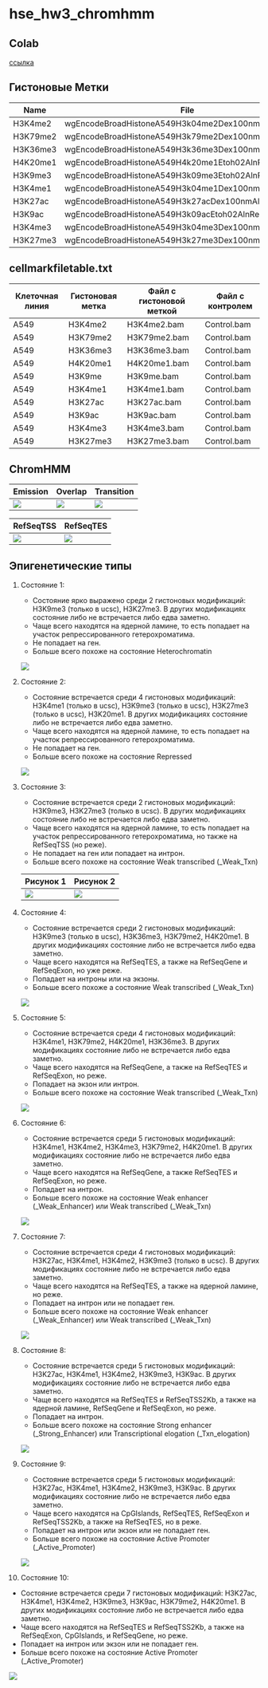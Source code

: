 # hse_hw3_chromhmm

## Colab
[ссылка]()

## Гистоновые Метки
Name | File
--- | ---
H3K4me2 | wgEncodeBroadHistoneA549H3k04me2Dex100nmAlnRep1.bam
H3K79me2 | wgEncodeBroadHistoneA549H3k79me2Dex100nmAlnRep1.bam
H3K36me3 | wgEncodeBroadHistoneA549H3k36me3Dex100nmAlnRep1.bam
H4K20me1 | wgEncodeBroadHistoneA549H4k20me1Etoh02AlnRep1.bam
H3K9me3 | wgEncodeBroadHistoneA549H3k09me3Etoh02AlnRep1.bam
H3K4me1 | wgEncodeBroadHistoneA549H3k04me1Dex100nmAlnRep1.bam
H3K27ac | wgEncodeBroadHistoneA549H3k27acDex100nmAlnRep1.bam
H3K9ac | wgEncodeBroadHistoneA549H3k09acEtoh02AlnRep1.bam
H3K4me3 | wgEncodeBroadHistoneA549H3k04me3Dex100nmAlnRep1.bam
H3K27me3 | wgEncodeBroadHistoneA549H3k27me3Dex100nmAlnRep1.bam


## cellmarkfiletable.txt

Клеточная линия | Гистоновая метка | Файл с гистоновой меткой | Файл с контролем
--- | --- | --- | ---
A549 | H3K4me2 | H3K4me2.bam | Control.bam
A549 | H3K79me2 | H3K79me2.bam | Control.bam
A549 | H3K36me3 | H3K36me3.bam | Control.bam
A549 | H4K20me1 | H4K20me1.bam | Control.bam
A549 | H3K9me | H3K9me.bam | Control.bam
A549 | H3K4me1 | H3K4me1.bam | Control.bam
A549 | H3K27ac | H3K27ac.bam | Control.bam
A549 | H3K9ac | H3K9ac.bam | Control.bam
A549 | H3K4me3 | H3K4me3.bam | Control.bam
A549 | H3K27me3 | H3K27me3.bam | Control.bam


## ChromHMM

Emission | Overlap | Transition 
 --- | --- | ---
 ![](/img/emissions_10.png) | ![](/img/A549_10_overlap.png) | ![](/img/transitions_10.png)

RefSeqTSS | RefSeqTES 
 --- | --- 
![](/img/A549_10_RefSeqTSS_neighborhood.png) | ![](/img/A549_10_RefSeqTES_neighborhood.png)

## Эпигенетические типы

1. Состояние 1:
   - Cостояние ярко выражено среди 2 гистоновых модификаций: H3K9me3 (только в ucsc), H3K27me3. В других модификациях состояние либо не встречается либо едва заметно.
   - Чаще всего находятся на ядерной ламине, то есть попадает на участок репрессированного гетерохроматима.
   - Не попадает на ген.
   - Больше всего похоже на состояние Heterochromatin
  
    ![](/img/state_1.png)
    
2. Состояние 2:
   - Cостояние встречается среди 4 гистоновых модификаций: H3K4me1 (только в ucsc), H3K9me3 (только в ucsc), H3K27me3 (только в ucsc), H3K20me1. В других модификациях состояние либо не встречается либо едва заметно.
   - Чаще всего находятся на ядерной ламине, то есть попадает на участок репрессированного гетерохроматима.
   - Не попадает на ген.
   - Больше всего похоже на состояние Repressed
  
    ![](/img/state_2.png)

3. Состояние 3:
   - Cостояние встречается среди 2 гистоновых модификаций: H3K9me3, H3K27me3 (только в ucsc). В других модификациях состояние либо не встречается либо едва заметно.
   - Чаще всего находятся на ядерной ламине, то есть попадает на участок репрессированного гетерохроматима, но также на RefSeqTSS (но реже).
   - Не попадает на ген или попадает на интрон.
   - Больше всего похоже на состояние Weak transcribed (_Weak_Txn)
  
    Рисунок 1 | Рисунок 2
    --- | --- 
    ![](/img/state_3_1.png) | ![](/img/state_3_2.png)
  
4. Состояние 4:
   - Cостояние встречается среди 2 гистоновых модификаций: H3K9me3 (только в ucsc), H3K36me3, H3K79me2, H4K20me1. В других модификациях состояние либо не встречается либо едва заметно.
   - Чаще всего находятся на RefSeqTES, а также на RefSeqGene и RefSeqExon, но уже реже.
   - Попадает на интроны или на экзоны.
   - Больше всего похоже а состояние Weak transcribed (_Weak_Txn)
  
    ![](/img/state_4.png)
 
5. Состояние 5:
   - Cостояние встречается среди 4 гистоновых модификаций: H3K4me1, H3K79me2, H4K20me1, H3K36me3. В других модификациях состояние либо не встречается либо едва заметно.
   - Чаще всего находятся на RefSeqGene, а также на RefSeqTES и RefSeqExon, но реже.
   - Попадает на экзон или интрон.
   - Больше всего похоже на состояние Weak transcribed (_Weak_Txn)
  
    ![](/img/state_5.png)
   
6. Состояние 6:
   - Cостояние встречается среди 5 гистоновых модификаций: H3K4me1, H3K4me2, H3K4me3, H3K79me2, H4K20me1. В других модификациях состояние либо не встречается либо едва заметно.
   - Чаще всего находятся на RefSeqGene, а также RefSeqTES и RefSeqExon, но реже.
   - Попадает на интрон.
   - Больше всего похоже на состояние Weak enhancer (_Weak_Enhancer) или Weak transcribed (_Weak_Txn)
  
    ![](/img/state_6.png)
 
7. Состояние 7:
   - Cостояние встречается среди 4 гистоновых модификаций: H3K27ac, H3K4me1, H3K4me2, H3K9me3 (только в ucsc). В других модификациях состояние либо не встречается либо едва заметно.
   - Чаще всего находятся на RefSeqTES, а также на ядерной ламине, но реже.
   - Попадает на интрон или не попадает ген.
   - Больше всего похоже на состояние Weak enhancer (_Weak_Enhancer) или Weak transcribed (_Weak_Txn)
  
    ![](/img/state_7.png) 
    
8. Состояние 8:
   - Cостояние встречается среди 5 гистоновых модификаций: H3K27ac, H3K4me1, H3K4me2, H3K9me3, H3K9ac. В других модификациях состояние либо не встречается либо едва заметно.
   - Чаще всего находятся на RefSeqTES и RefSeqTSS2Kb, а также на ядерной ламине, RefSeqGene и RefSeqExon, но реже.
   - Попадает на интрон.
   - Больше всего похоже на состояние Strong enhancer (_Strong_Enhancer) или Transcriptional elogation (_Txn_elogation)
  
    ![](/img/state_8.png) 
 
9. Состояние 9:
   - Cостояние встречается среди 5 гистоновых модификаций: H3K27ac, H3K4me1, H3K4me2, H3K9me3, H3K9ac. В других модификациях состояние либо не встречается либо едва заметно.
   - Чаще всего находятся на CpGIslands, RefSeqTES, RefSeqExon и RefSeqTSS2Kb, а также на RefSeqTES, но в реже.
   - Попадает на интрон или экзон или не попадает ген.
   - Больше всего похоже на состояние Active Promoter (_Active_Promoter)
  
    ![](/img/state_9.png) 
   
10. Состояние 10:
   - Cостояние встречается среди 7 гистоновых модификаций: H3K27ac, H3K4me1, H3K4me2, H3K9me3, H3K9ac, H3K79me2, H4K20me1. В других модификациях состояние либо не встречается либо едва заметно.
   - Чаще всего находятся на RefSeqTES и RefSeqTSS2Kb, а также на RefSeqExon, CpGIslands, и RefSeqGene, но реже.
   - Попадает на интрон или экзон или не попадает ген.
   - Больше всего похоже на состояние Active Promoter (_Active_Promoter)
  
   ![](/img/state_10.png)   
  
